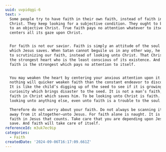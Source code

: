 ```yaml
---
uuid: uvpidqgi-6
text: >
  Some people try to have faith in their own faith, instead of faith in Jesus
  Christ. They keep looking for a subjective condition. They ought to be looking
  to an objective Christ. True faith pays no attention whatever to itself. It
  centers all its gaze upon Christ.


  For faith is not our savior. Faith is simply an attitude of the soul through
  which Jesus saves. When Satan cannot beguile us in any other way, he gets us
  to scrutinizing our faith, instead of looking unto Christ. That Christian has
  the strongest heart who is the least conscious of its existence. And that
  faith is the strongest which pays no attention to itself.


  You may weaken the heart by centering your anxious attention upon it. So
  nothing will quicker weaken faith than the constant endeavor to discover it.
  It is like the child’s digging up of the seed to see if it is growing. It is a
  curiosity which brings disaster to the seed. It is not a man’s faith, but his
  faith in Christ which saves him. To be looking unto Christ is faith. To be
  looking unto anything else, even unto faith is a trouble to the soul.

  Therefore do not worry about your faith. Do not always be scanning it. Look
  away from it altogether—unto Jesus. For faith alone is naught. It is only
  faith in Jesus that counts. Take care that you are depending upon Jesus to
  save. And faith will take care of itself.
referenceId: m3uk7ec9ip
categories:
  - Faith
createdDate: '2024-09-06T16:17:09.661Z'
---
```


